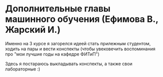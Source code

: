 # Дополнительные главы машинного обучения (Ефимова В., Жарский И.)

Именно на 3 курсе я загорелся идеей стать прилежным студентом, ходить на пары и вести конспекты (чтобы увековечить воспоминания про "мои лучшие годы на кафедре ФИТиП")

Здесь я постараюсь выкладывать конспекты, а также свои лабораторные :)
